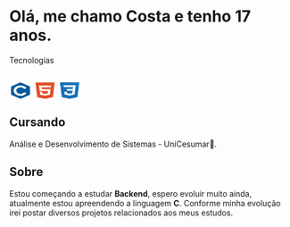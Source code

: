 # Olá, me chamo Costa e tenho 17 anos.

Tecnologias
<div style="display: inline_block"><br>
  <img align="center" alt="Jaca-C" height="30" width="40" src="https://raw.githubusercontent.com/devicons/devicon/master/icons/c/c-plain.svg">
  <img align="center" alt="Jaca-html" height="30" width="40" src="https://raw.githubusercontent.com/devicons/devicon/master/icons/html5/html5-plain.svg">
  <img align="center" alt="Jaca-css" height="30" width="40" src="https://raw.githubusercontent.com/devicons/devicon/master/icons/css3/css3-plain.svg">
</div>

## Cursando 
Análise e Desenvolvimento de Sistemas - UniCesumar📕.
## Sobre 
Estou começando a estudar **Backend**, espero evoluir muito ainda, atualmente estou apreendendo a linguagem **C**. Conforme minha evolução irei postar diversos projetos relacionados aos meus estudos.

